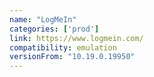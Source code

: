```yaml
---
name: "LogMeIn"
categories: ['prod']
link: https://www.logmein.com/
compatibility: emulation
versionFrom: "10.19.0.19950"
---
```



